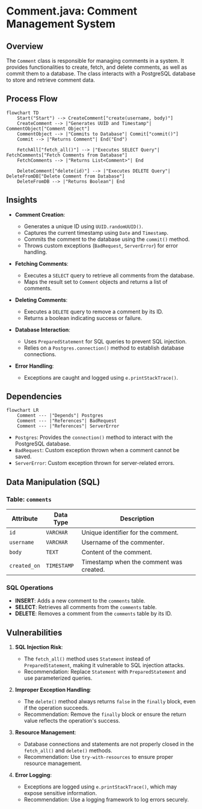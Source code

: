 # Comment.java: Comment Management System

## Overview
The `Comment` class is responsible for managing comments in a system. It provides functionalities to create, fetch, and delete comments, as well as commit them to a database. The class interacts with a PostgreSQL database to store and retrieve comment data.

## Process Flow
```mermaid
flowchart TD
    Start("Start") --> CreateComment["create(username, body)"]
    CreateComment --> |"Generates UUID and Timestamp"| CommentObject["Comment Object"]
    CommentObject --> |"Commits to Database"| Commit["commit()"]
    Commit --> |"Returns Comment"| End("End")

    FetchAll["fetch_all()"] --> |"Executes SELECT Query"| FetchComments["Fetch Comments from Database"]
    FetchComments --> |"Returns List<Comment>"| End

    DeleteComment["delete(id)"] --> |"Executes DELETE Query"| DeleteFromDB["Delete Comment from Database"]
    DeleteFromDB --> |"Returns Boolean"| End
```

## Insights
- **Comment Creation**:
  - Generates a unique ID using `UUID.randomUUID()`.
  - Captures the current timestamp using `Date` and `Timestamp`.
  - Commits the comment to the database using the `commit()` method.
  - Throws custom exceptions (`BadRequest`, `ServerError`) for error handling.

- **Fetching Comments**:
  - Executes a `SELECT` query to retrieve all comments from the database.
  - Maps the result set to `Comment` objects and returns a list of comments.

- **Deleting Comments**:
  - Executes a `DELETE` query to remove a comment by its ID.
  - Returns a boolean indicating success or failure.

- **Database Interaction**:
  - Uses `PreparedStatement` for SQL queries to prevent SQL injection.
  - Relies on a `Postgres.connection()` method to establish database connections.

- **Error Handling**:
  - Exceptions are caught and logged using `e.printStackTrace()`.

## Dependencies
```mermaid
flowchart LR
    Comment --- |"Depends"| Postgres
    Comment --- |"References"| BadRequest
    Comment --- |"References"| ServerError
```

- `Postgres`: Provides the `connection()` method to interact with the PostgreSQL database.
- `BadRequest`: Custom exception thrown when a comment cannot be saved.
- `ServerError`: Custom exception thrown for server-related errors.

## Data Manipulation (SQL)
### Table: `comments`
| Attribute   | Data Type   | Description                          |
|-------------|-------------|--------------------------------------|
| `id`        | `VARCHAR`   | Unique identifier for the comment.  |
| `username`  | `VARCHAR`   | Username of the commenter.          |
| `body`      | `TEXT`      | Content of the comment.             |
| `created_on`| `TIMESTAMP` | Timestamp when the comment was created. |

### SQL Operations
- **INSERT**: Adds a new comment to the `comments` table.
- **SELECT**: Retrieves all comments from the `comments` table.
- **DELETE**: Removes a comment from the `comments` table by its ID.

## Vulnerabilities
1. **SQL Injection Risk**:
   - The `fetch_all()` method uses `Statement` instead of `PreparedStatement`, making it vulnerable to SQL injection attacks.
   - Recommendation: Replace `Statement` with `PreparedStatement` and use parameterized queries.

2. **Improper Exception Handling**:
   - The `delete()` method always returns `false` in the `finally` block, even if the operation succeeds.
   - Recommendation: Remove the `finally` block or ensure the return value reflects the operation's success.

3. **Resource Management**:
   - Database connections and statements are not properly closed in the `fetch_all()` and `delete()` methods.
   - Recommendation: Use `try-with-resources` to ensure proper resource management.

4. **Error Logging**:
   - Exceptions are logged using `e.printStackTrace()`, which may expose sensitive information.
   - Recommendation: Use a logging framework to log errors securely.
